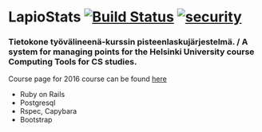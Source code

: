 # LapioStats [![Build Status](https://travis-ci.org/Coolnesss/lapio-stats.svg?branch=master)](https://travis-ci.org/Coolnesss/lapio-stats) [![security](https://hakiri.io/github/Coolnesss/lapio-stats/master.svg)](https://hakiri.io/github/Coolnesss/lapio-stats/master)

### Tietokone työvälineenä-kurssin pisteenlaskujärjestelmä. / A system for managing points for the Helsinki University course Computing Tools for CS studies.

Course page for 2016 course can be found [here](https://github.com/HY-TKTL/lapio2016/wiki)

* Ruby on Rails
* Postgresql
* Rspec, Capybara
* Bootstrap
